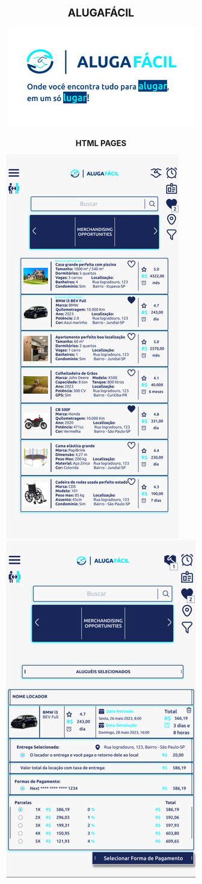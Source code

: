 <h1 align="center">
  ALUGAFÁCIL
</h1>

<img src="FrontEnd/assets/images/AlugafacilIntro.png">

<h2 align="center">
  HTML PAGES
</h2>

<img src="FrontEnd/assets/images/Alugafacil.png">
<img src="FrontEnd/assets/images/Alugafacil2.png">
